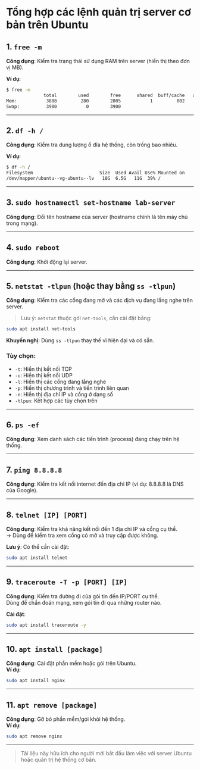 # Tổng hợp các lệnh quản trị server cơ bản trên Ubuntu

## 1. `free -m`

**Công dụng**: Kiểm tra trạng thái sử dụng RAM trên server (hiển thị theo đơn vị MB).

**Ví dụ**:

```bash
$ free -m
              total        used        free      shared  buff/cache   available
Mem:           3888         280        2805           1         802        3367
Swap:          3900           0        3900
```

---

## 2. `df -h /`

**Công dụng**: Kiểm tra dung lượng ổ đĩa hệ thống, còn trống bao nhiêu.

**Ví dụ**:

```bash
$ df -h /
Filesystem                         Size  Used Avail Use% Mounted on
/dev/mapper/ubuntu--vg-ubuntu--lv   18G  6.5G   11G  39% /
```

---

## 3. `sudo hostnamectl set-hostname lab-server`

**Công dụng**: Đổi tên hostname của server (hostname chính là tên máy chủ trong mạng).

---

## 4. `sudo reboot`

**Công dụng**: Khởi động lại server.

---

## 5. `netstat -tlpun` (hoặc thay bằng `ss -tlpun`)

**Công dụng**: Kiểm tra các cổng đang mở và các dịch vụ đang lắng nghe trên server.

> Lưu ý: `netstat` thuộc gói `net-tools`, cần cài đặt bằng:

```bash
sudo apt install net-tools
```

**Khuyến nghị**: Dùng `ss -tlpun` thay thế vì hiện đại và có sẵn.

### Tùy chọn:

-   `-t`: Hiển thị kết nối TCP
-   `-u`: Hiển thị kết nối UDP
-   `-l`: Hiển thị các cổng đang lắng nghe
-   `-p`: Hiển thị chương trình và tiến trình liên quan
-   `-n`: Hiển thị địa chỉ IP và cổng ở dạng số
-   `-tlpun`: Kết hợp các tùy chọn trên

---

## 6. `ps -ef`

**Công dụng**: Xem danh sách các tiến trình (process) đang chạy trên hệ thống.

---

## 7. `ping 8.8.8.8`

**Công dụng**: Kiểm tra kết nối internet đến địa chỉ IP (ví dụ: 8.8.8.8 là DNS của Google).

---

## 8. `telnet [IP] [PORT]`

**Công dụng**: Kiểm tra khả năng kết nối đến 1 địa chỉ IP và cổng cụ thể.  
→ Dùng để kiểm tra xem cổng có mở và truy cập được không.

**Lưu ý**: Có thể cần cài đặt:

```bash
sudo apt install telnet
```

---

## 9. `traceroute -T -p [PORT] [IP]`

**Công dụng**: Kiểm tra đường đi của gói tin đến IP/PORT cụ thể.  
Dùng để chẩn đoán mạng, xem gói tin đi qua những router nào.

**Cài đặt**:

```bash
sudo apt install traceroute -y
```

---

## 10. `apt install [package]`

**Công dụng**: Cài đặt phần mềm hoặc gói trên Ubuntu.  
**Ví dụ**:

```bash
sudo apt install nginx
```

---

## 11. `apt remove [package]`

**Công dụng**: Gỡ bỏ phần mềm/gói khỏi hệ thống.  
**Ví dụ**:

```bash
sudo apt remove nginx
```

---

> Tài liệu này hữu ích cho người mới bắt đầu làm việc với server Ubuntu hoặc quản trị hệ thống cơ bản.
